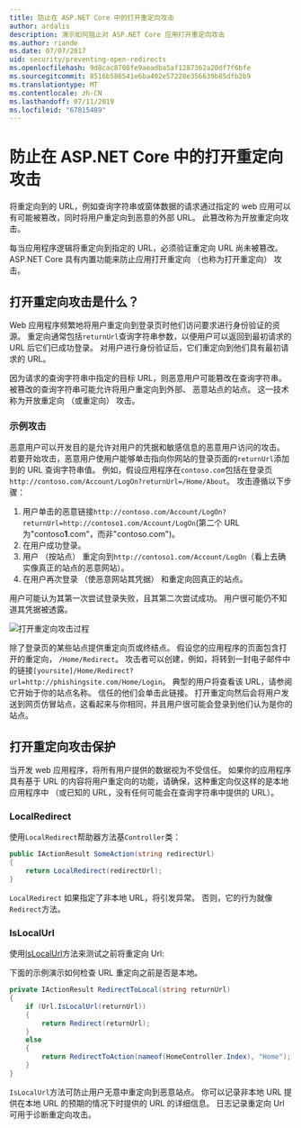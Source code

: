 ```yaml
---
title: 防止在 ASP.NET Core 中的打开重定向攻击
author: ardalis
description: 演示如何阻止对 ASP.NET Core 应用打开重定向攻击
ms.author: riande
ms.date: 07/07/2017
uid: security/preventing-open-redirects
ms.openlocfilehash: 9d8cac8708fe9aeadba5af1287362a20df7f6bfe
ms.sourcegitcommit: 8516b586541e6ba402e57228e356639b85dfb2b9
ms.translationtype: MT
ms.contentlocale: zh-CN
ms.lasthandoff: 07/11/2019
ms.locfileid: "67815489"
---
```

# <a name="prevent-open-redirect-attacks-in-aspnet-core"></a>防止在 ASP.NET Core 中的打开重定向攻击

将重定向到的 URL，例如查询字符串或窗体数据的请求通过指定的 web 应用可以有可能被篡改，同时将用户重定向到恶意的外部 URL。 此篡改称为开放重定向攻击。

每当应用程序逻辑将重定向到指定的 URL，必须验证重定向 URL 尚未被篡改。 ASP.NET Core 具有内置功能来防止应用打开重定向 （也称为打开重定向） 攻击。

## <a name="what-is-an-open-redirect-attack"></a>打开重定向攻击是什么？

Web 应用程序频繁地将用户重定向到登录页时他们访问要求进行身份验证的资源。 重定向通常包括`returnUrl`查询字符串参数，以便用户可以返回到最初请求的 URL 后它们已成功登录。 对用户进行身份验证后，它们重定向到他们具有最初请求的 URL。

因为请求的查询字符串中指定的目标 URL，则恶意用户可能篡改在查询字符串。 被篡改的查询字符串可能允许将用户重定向到外部、 恶意站点的站点。 这一技术称为开放重定向 （或重定向） 攻击。

### <a name="an-example-attack"></a>示例攻击

恶意用户可以开发目的是允许对用户的凭据和敏感信息的恶意用户访问的攻击。 若要开始攻击，恶意用户使用户能够单击指向你网站的登录页面的`returnUrl`添加到的 URL 查询字符串值。 例如，假设应用程序在`contoso.com`包括在登录页`http://contoso.com/Account/LogOn?returnUrl=/Home/About`。 攻击遵循以下步骤：

1. 用户单击的恶意链接`http://contoso.com/Account/LogOn?returnUrl=http://contoso1.com/Account/LogOn`(第二个 URL 为"contoso**1**.com"，而非"contoso.com")。
2. 在用户成功登录。
3. 用户 （按站点） 重定向到`http://contoso1.com/Account/LogOn`（看上去确实像真正的站点的恶意网站）。
4. 在用户再次登录 （使恶意网站其凭据） 和重定向回真正的站点。

用户可能认为其第一次尝试登录失败，且其第二次尝试成功。 用户很可能仍不知道其凭据被透露。

![打开重定向攻击过程](preventing-open-redirects/_static/open-redirection-attack-process.png)

除了登录页的某些站点提供重定向页或终结点。 假设您的应用程序的页面包含打开的重定向， `/Home/Redirect`。 攻击者可以创建，例如，将转到一封电子邮件中的链接`[yoursite]/Home/Redirect?url=http://phishingsite.com/Home/Login`。 典型的用户将查看该 URL，请参阅它开始于你的站点名称。 信任的他们会单击此链接。 打开重定向然后会将用户发送到网页仿冒站点，这看起来与你相同，并且用户很可能会登录到他们认为是你的站点。

## <a name="protecting-against-open-redirect-attacks"></a>打开重定向攻击保护

当开发 web 应用程序，将所有用户提供的数据视为不受信任。 如果你的应用程序具有基于 URL 的内容将用户重定向的功能，请确保，这种重定向仅这样的是本地应用程序中 （或已知的 URL，没有任何可能会在查询字符串中提供的 URL）。

### <a name="localredirect"></a>LocalRedirect

使用`LocalRedirect`帮助器方法基`Controller`类：

```csharp
public IActionResult SomeAction(string redirectUrl)
{
    return LocalRedirect(redirectUrl);
}
```

`LocalRedirect` 如果指定了非本地 URL，将引发异常。 否则，它的行为就像`Redirect`方法。

### <a name="islocalurl"></a>IsLocalUrl

使用[IsLocalUrl](/dotnet/api/Microsoft.AspNetCore.Mvc.IUrlHelper.islocalurl#Microsoft_AspNetCore_Mvc_IUrlHelper_IsLocalUrl_System_String_)方法来测试之前将重定向 Url:

下面的示例演示如何检查 URL 重定向之前是否是本地。

```csharp
private IActionResult RedirectToLocal(string returnUrl)
{
    if (Url.IsLocalUrl(returnUrl))
    {
        return Redirect(returnUrl);
    }
    else
    {
        return RedirectToAction(nameof(HomeController.Index), "Home");
    }
}
```

`IsLocalUrl`方法可防止用户无意中重定向到恶意站点。 你可以记录非本地 URL 提供在本地 URL 的预期的情况下时提供的 URL 的详细信息。 日志记录重定向 Url 可用于诊断重定向攻击。
